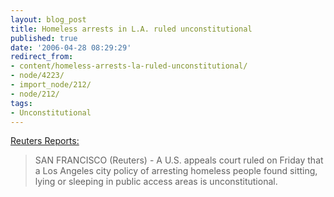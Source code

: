 ```yaml
---
layout: blog_post
title: Homeless arrests in L.A. ruled unconstitutional
published: true
date: '2006-04-28 08:29:29'
redirect_from:
- content/homeless-arrests-la-ruled-unconstitutional/
- node/4223/
- import_node/212/
- node/212/
tags:
- Unconstitutional
---
```


[Reuters Reports:](http://today.reuters.com/news/articlenews.aspx?type=domesticNews&storyid=2006-04-14T231255Z_01_N14187844_RTRUKOC_0_US-COURTS-HOMELESS.xml)

> SAN FRANCISCO (Reuters) - A U.S. appeals court ruled on Friday that a Los Angeles city policy of arresting homeless people found sitting, lying or sleeping in public access areas is unconstitutional.
